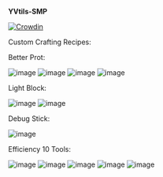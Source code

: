 **YVtils-SMP**

[![Crowdin](https://badges.crowdin.net/yvtils-smp/localized.svg)](https://crowdin.com/project/yvtils-smp)

Custom Crafting Recipes:

Better Prot:

![image](https://user-images.githubusercontent.com/84860916/147947307-99c7897f-6e87-4ff2-bc74-0575ea7340c6.png)
![image](https://user-images.githubusercontent.com/84860916/147947326-088a217d-a7ab-45ca-9d70-394cd38a43ff.png)
![image](https://user-images.githubusercontent.com/84860916/147947336-57599236-9256-4414-bc32-c42e6f10a9c5.png)
![image](https://user-images.githubusercontent.com/84860916/147947345-afc7883b-b03e-4237-8a1e-9ac187077385.png)

Light Block:

![image](https://user-images.githubusercontent.com/84860916/147947386-a62fd045-a23c-46d7-a494-0110eb9f7c9c.png)
![image](https://user-images.githubusercontent.com/84860916/147947391-1e840e64-c262-4106-9440-be8ef5c8562f.png)

Debug Stick:

![image](https://user-images.githubusercontent.com/84860916/147947404-75fbc047-47f4-4054-b607-21a611c6394e.png)

Efficiency 10 Tools:

![image](https://user-images.githubusercontent.com/84860916/147947442-9146731e-da1e-4344-8e72-35064cdf0a41.png)
![image](https://user-images.githubusercontent.com/84860916/147947447-76f2cb63-84e2-4679-b433-689d3739598a.png)
![image](https://user-images.githubusercontent.com/84860916/147947458-72e80735-50a2-4e88-b4e9-c4248070281e.png)
![image](https://user-images.githubusercontent.com/84860916/147947463-3bb603b5-b045-47cc-9c9c-42626cdd1a10.png)
![image](https://user-images.githubusercontent.com/84860916/147947471-1ea02ced-accb-4b4f-b76d-b8623054bd6b.png)

